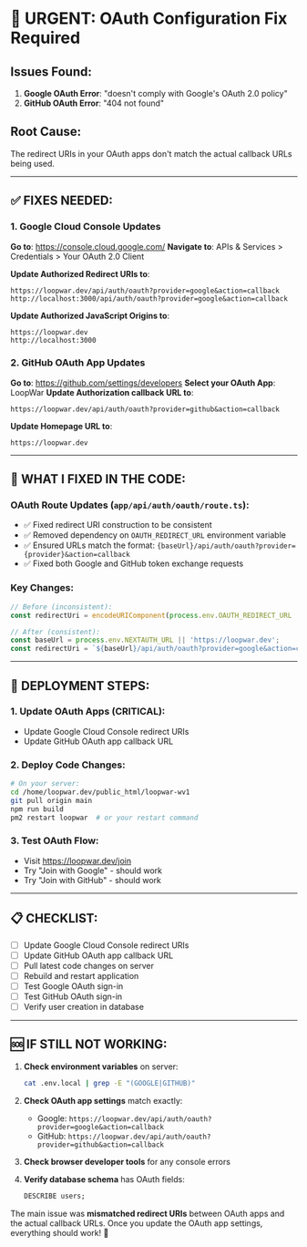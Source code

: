 # 🚨 URGENT: OAuth Configuration Fix Required

## Issues Found:
1. **Google OAuth Error**: "doesn't comply with Google's OAuth 2.0 policy"
2. **GitHub OAuth Error**: "404 not found"

## Root Cause:
The redirect URIs in your OAuth apps don't match the actual callback URLs being used.

---

## ✅ FIXES NEEDED:

### 1. Google Cloud Console Updates

**Go to**: https://console.cloud.google.com/
**Navigate to**: APIs & Services > Credentials > Your OAuth 2.0 Client

**Update Authorized Redirect URIs to**:
```
https://loopwar.dev/api/auth/oauth?provider=google&action=callback
http://localhost:3000/api/auth/oauth?provider=google&action=callback
```

**Update Authorized JavaScript Origins to**:
```
https://loopwar.dev
http://localhost:3000
```

### 2. GitHub OAuth App Updates

**Go to**: https://github.com/settings/developers
**Select your OAuth App**: LoopWar
**Update Authorization callback URL to**:
```
https://loopwar.dev/api/auth/oauth?provider=github&action=callback
```

**Update Homepage URL to**:
```
https://loopwar.dev
```

---

## 🔧 WHAT I FIXED IN THE CODE:

### OAuth Route Updates (`app/api/auth/oauth/route.ts`):
- ✅ Fixed redirect URI construction to be consistent
- ✅ Removed dependency on `OAUTH_REDIRECT_URL` environment variable
- ✅ Ensured URLs match the format: `{baseUrl}/api/auth/oauth?provider={provider}&action=callback`
- ✅ Fixed both Google and GitHub token exchange requests

### Key Changes:
```typescript
// Before (inconsistent):
const redirectUri = encodeURIComponent(process.env.OAUTH_REDIRECT_URL || (process.env.NEXTAUTH_URL + '/api/auth/oauth?provider=google&action=callback'));

// After (consistent):
const baseUrl = process.env.NEXTAUTH_URL || 'https://loopwar.dev';
const redirectUri = `${baseUrl}/api/auth/oauth?provider=google&action=callback`;
```

---

## 🚀 DEPLOYMENT STEPS:

### 1. Update OAuth Apps (CRITICAL):
- Update Google Cloud Console redirect URIs
- Update GitHub OAuth app callback URL

### 2. Deploy Code Changes:
```bash
# On your server:
cd /home/loopwar.dev/public_html/loopwar-wv1
git pull origin main
npm run build
pm2 restart loopwar  # or your restart command
```

### 3. Test OAuth Flow:
- Visit https://loopwar.dev/join
- Try "Join with Google" - should work
- Try "Join with GitHub" - should work

---

## 📋 CHECKLIST:

- [ ] Update Google Cloud Console redirect URIs
- [ ] Update GitHub OAuth app callback URL  
- [ ] Pull latest code changes on server
- [ ] Rebuild and restart application
- [ ] Test Google OAuth sign-in
- [ ] Test GitHub OAuth sign-in
- [ ] Verify user creation in database

---

## 🆘 IF STILL NOT WORKING:

1. **Check environment variables** on server:
   ```bash
   cat .env.local | grep -E "(GOOGLE|GITHUB)"
   ```

2. **Check OAuth app settings** match exactly:
   - Google: `https://loopwar.dev/api/auth/oauth?provider=google&action=callback`
   - GitHub: `https://loopwar.dev/api/auth/oauth?provider=github&action=callback`

3. **Check browser developer tools** for any console errors

4. **Verify database schema** has OAuth fields:
   ```sql
   DESCRIBE users;
   ```

The main issue was **mismatched redirect URIs** between OAuth apps and the actual callback URLs. Once you update the OAuth app settings, everything should work! 🎯
